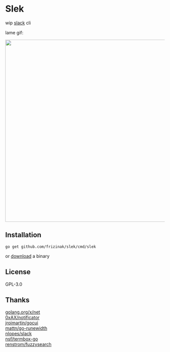 # Slek

wip [slack](https://slack.com/) cli

lame gif:

<a href="https://raw.github.com/frizinak/slek/master/cast.gif">
    <img src="https://raw.github.com/frizinak/slek/master/cast.gif" style="width:576px;height:auto;">
</a>

## Installation

`go get github.com/frizinak/slek/cmd/slek`

or [download](https://github.com/frizinak/slek/releases) a binary

## License

GPL-3.0


## Thanks

[golang.org/x/net](https://godoc.org/golang.org/x/net)  
[0xAX/notificator](https://github.com/0xAX/notificator)  
[jroimartin/gocui](https://github.com/jroimartin/gocui)  
[mattn/go-runewidth](https://github.com/mattn/go-runewidth)  
[nlopes/slack](https://github.com/nlopes/slack)  
[nsf/termbox-go](https://github.com/nsf/termbox-go)  
[renstrom/fuzzysearch](https://github.com/renstrom/fuzzysearch)  


